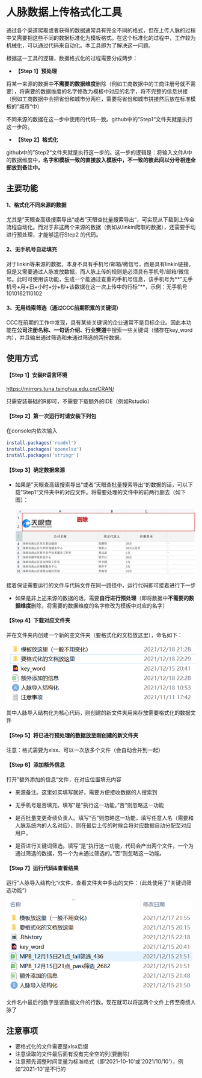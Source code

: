 # 人脉数据上传格式化工具

通过各个渠道爬取或者获得的数据通常具有完全不同的格式，但在上传人脉的过程中又需要把这些不同的数据标准化为模板格式。在这个标准化的过程中，工作较为机械化，可以通过代码来自动化。本工具即为了解决这一问题。

根据这一工具的逻辑，数据格式化的过程需要分成两步：

- **【Step 1】预处理**

将某一来源的数据中**不需要的数据维度**删除（例如工商数据中的工商注册号就不需要），将需要的数据维度的名字修改为模板中对应的名字，将不完整的信息拼接（例如工商数据中会把省份和城市分两栏，需要将省份和城市拼接然后放在标准模板的”城市“中）

不同来源的数据在这一步中使用的代码一致。github中的”Step1“文件夹就是执行这一步的。

- **【Step 2】格式化**

github中的”Step2“文件夹就是执行这一步的。这一步的逻辑是：将输入文件A中的数据维度中，**名字和模板一致的直接放入模板中，不一致的彼此间以分号相连全部放到备注中。**



## 主要功能

#### 1、格式化不同来源的数据

尤其是”天眼查高级搜索导出“或者”天眼查批量搜索导出“，可实现从下载到上传全流程自动化。而对于非这两个来源的数据（例如从linkin爬取的数据），还需要手动进行预处理，才能够运行Step2 的代码。

#### 2、无手机号自动填充

对于linkin等来源的数据，本身不具有手机号/邮箱/微信号，而是具有linkin链接。但是又需要通过人脉发放数据，而人脉上传的规则是必须具有手机号/邮箱/微信号。此时可使用该功能，生成一个能通过查重的手机号信息，该手机号为**”无手机号+月+日+小时+分+秒+该数据在这一次上传中的行标“**，示例：无手机号1010162110102

#### 3、无用线索筛选（通过CCC前期积累的关键词）

CCC在前期的工作中发现，具有某些关键词的企业通常不是目标企业。因此本功能在**公司注册名称、一句话介绍、行业赛道**中搜索一些关键词（储存在key_word内），并且输出通过筛选和未通过筛选的两份数据。



## 使用方式

#### 【Step 1】安装R语言环境

https://mirrors.tuna.tsinghua.edu.cn/CRAN/

只需安装基础的R即可，不需要下载额外的IDE（例如Rstudio）

#### 【Step 2】第一次运行时请安装下列包

在console内依次输入

```R
install.packages('readxl')
install.packages('openxlsx')
install.packages('stringr')
```

#### 【Step 3】确定数据来源

- 如果是”天眼查高级搜索导出“或者”天眼查批量搜索导出“的数据的话，可以下载”Step1“文件夹中的对应文件。将需要处理的文件中的前两行删去（如下图）：

  ![image-20220109101950031](https://github.com/MiraclePlusBrain/MiracleplusContactsDataFormat/blob/main/img_storage/plot1.png)

接着保证需要运行的文件与代码文件在同一路径中，运行代码即可接着进行下一步

- 如果是非上述来源的数据的话，需要**自行进行预处理**（即将数据中**不需要的数据维度**删除，将需要的数据维度的名字修改为模板中对应的名字）

#### 【Step 4】下载对应文件夹

并在文件夹内创建一个新的空文件夹（要格式化的文档放这里），命名如下：

<img src="https://github.com/MiraclePlusBrain/MiracleplusContactsDataFormat/blob/main/img_storage/plot2.png" alt="image-20220109102753566" style="zoom:80%;" />

其中人脉导入结构化为核心代码，刚创建的新文件夹用来存放需要格式化的数据文件

#### 【Step 5】将已进行预处理的数据放至刚创建的新文件夹

注意：格式需要为xlsx、可以一次放多个文件（会自动合并到一起）

#### 【Step 6】添加额外信息

打开”额外添加的信息“文件，在对应位置填充内容

- 来源备注。这里如实填写就好，需要方便接收数据的人搜索到

- 无手机号是否填充。填写”是“执行这一功能，”否“则忽略这一功能

- 是否批量变更奇绩负责人。填写”否“则忽略这一功能，填写任意人名（需要和人脉系统内的人名对应），则在最后上传的时候会将对应数据自动分配至对应用户。

- 是否进行关键词筛选。填写”是“执行这一功能，代码会产出两个文件，一个为通过筛选的数据，另一个为未通过筛选的。”否“则忽略这一功能。

#### 【Step 7】运行代码&查看结果

运行”人脉导入结构化“r文件，查看文件夹中多出的文件：（此处使用了”关键词筛选功能“）

<img src="https://github.com/MiraclePlusBrain/MiracleplusContactsDataFormat/blob/main/img_storage/plot3.png" alt="image-20220109103922864" style="zoom:80%;" />

文件名中最后的数字是该数据文件的行数。现在就可以将这两个文件上传至奇绩人脉了



## 注意事项

- 要格式化的文件需要是xlsx后缀
- 注意读取的文件最后面有没有完全空的列(要删除)
- 注意预先调整时间变量为标准格式（即‘2021-10-10’或'2021/10/10'），例如”2021-10“是不行的
